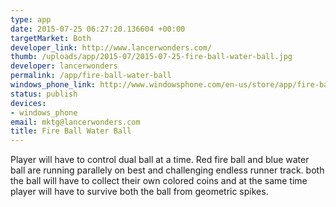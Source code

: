 ```yaml
--- 
type: app
date: 2015-07-25 06:27:20.136604 +00:00
targetMarket: Both
developer_link: http://www.lancerwonders.com/
thumb: /uploads/app/2015-07/2015-07-25-fire-ball-water-ball.jpg
developer: lancerwonders
permalink: /app/fire-ball-water-ball
windows_phone_link: http://www.windowsphone.com/en-us/store/app/fire-ball-water-ball/69bb0d03-0555-4125-ac7c-7b7ffaaf014c
status: publish
devices: 
- windows_phone
email: mktg@lancerwonders.com
title: Fire Ball Water Ball
---
```


Player will have to control dual ball at a time. Red fire ball and blue water ball are running parallely on best and challenging endless runner track. both the ball will have to collect their own colored coins and at the same time player will have to survive both the ball from geometric spikes.
